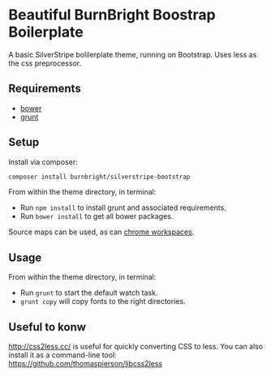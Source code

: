 # Beautiful BurnBright Boostrap Boilerplate

A basic SilverStripe bolilerplate theme, running on Bootstrap. Uses less as the css preprocessor.

## Requirements

 * [bower](http://bower.io/)
 * [grunt](http://gruntjs.com/)

## Setup

Install via composer:

```sh
composer install burnbright/silverstripe-bootstrap
```

From within the theme directory, in terminal:

 * Run `npm install` to install grunt and associated requirements.
 * Run `bower install` to get all bower packages.

Source maps can be used, as can [chrome workspaces](https://developer.chrome.com/devtools/docs/workspaces).

## Usage

From within the theme directory, in terminal:

 * Run `grunt` to start the default watch task.
 * `grunt copy` will copy fonts to the right directories.

## Useful to konw

http://css2less.cc/ is useful for quickly converting CSS to less. You can also install it as a command-line tool: https://github.com/thomaspierson/libcss2less